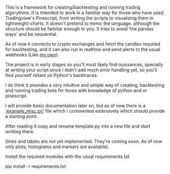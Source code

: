 This is a framework for creating/backtesting and running trading algorythms. It is intended to work in a familiar way for those who have used Tradingview's Pinescript, from writing the scripts to visualizing them in lightweight-charts. It doesn't pretend to mimic the language, although the structure should be familiar enough to you. It tries to avoid 'the pandas ways' and be sequential.

As of now it connects to crypto exchanges and fetch the candles required for backtesting, and it can also run in realtime and send alerts to the usual webhooks (Like [my own](https://github.com/germangar/whook)).

The project is in early stages so you'll most likely find nuissances, specially at writing your script since I didn't add much error handling yet, so you'll find yourself reliant on Python's backtraces.

I do think it provides a very intuitive and simple way of creating, backtesting and running trading bots for those with knowledge of python and or pinescript.

I will provide basic documentation later on, but as of now there is a ['example_misc.py'](https://github.com/germangar/algorizer/blob/main/example_misc.py) file which I commented extensively which should provide a starting point.

After reading it copy and rename template.py into a new file and start writting there.

(lines and tables are not yet implemented. They're coming soon. As of now only plots, histograms and markers are available).


Install the required modules with the usual requirements.txt

pip install -r requirements.txt


